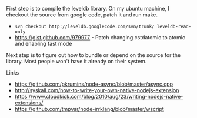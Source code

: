 First step is to compile the leveldb library.  On my ubuntu machine, I checkout the source from google code, patch it and run make.

 - `svn checkout http://leveldb.googlecode.com/svn/trunk/ leveldb-read-only`
 - <https://gist.github.com/979977> - Patch changing cstdatomic to atomic and enabling fast mode

Next step is to figure out how to bundle or depend on the source for the library.  Most people won't have it already on their system.

Links

 - <https://github.com/pkrumins/node-async/blob/master/async.cpp>
 - <http://syskall.com/how-to-write-your-own-native-nodejs-extension>
 - <https://www.cloudkick.com/blog/2010/aug/23/writing-nodejs-native-extensions/>
 - <https://github.com/tmpvar/node-irrklang/blob/master/wscript>
